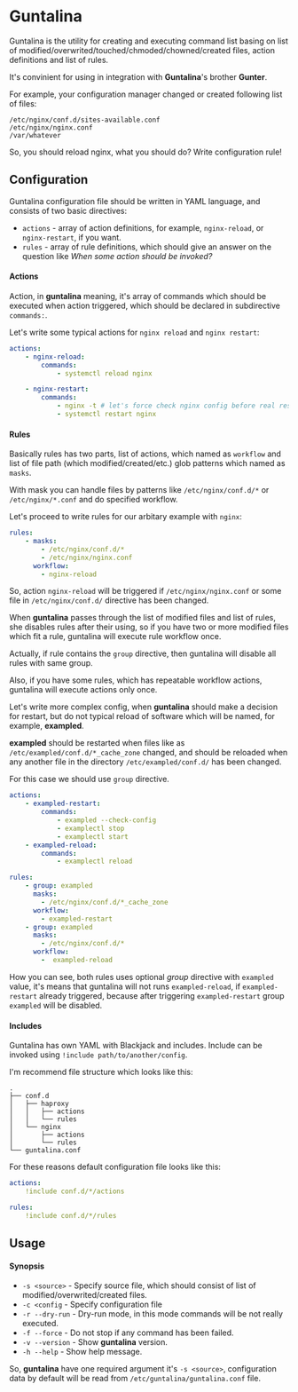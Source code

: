 Guntalina
=========

Guntalina is the utility for creating and executing command list basing on list
of modified/overwrited/touched/chmoded/chowned/created files, action
definitions and list of rules.


It's convinient for using in integration with **Guntalina**'s brother
**Gunter**.

For example, your configuration manager changed or created following list of
files:

```
/etc/nginx/conf.d/sites-available.conf
/etc/nginx/nginx.conf
/var/whatever
```

So, you should reload nginx, what you should do? Write configuration rule!

## Configuration

Guntalina configuration file should be written in YAML language, and consists
of two basic directives:

- `actions` - array of action definitions, for example, `nginx-reload`, or
    `nginx-restart`, if you want.
- `rules` - array of rule definitions, which should give an answer on the
    question like *When some action should be invoked?*

#### Actions

Action, in **guntalina** meaning, it's array of commands which should be
executed when action triggered, which should be declared in subdirective
`commands:`.

Let's write some typical actions for `nginx reload` and `nginx restart`:

```yaml
actions:
    - nginx-reload:
        commands:
            - systemctl reload nginx

    - nginx-restart:
        commands:
            - nginx -t # let's force check nginx config before real restart
            - systemctl restart nginx
```

#### Rules

Basically rules has two parts, list of actions, which named as `workflow` and
list of file path (which modified/created/etc.) glob patterns which named as
`masks`.

With mask you can handle files by patterns like `/etc/nginx/conf.d/*` or
`/etc/nginx/*.conf` and do specified workflow.


Let's proceed to write rules for our arbitary example with `nginx`:

```yaml
rules:
    - masks:
        - /etc/nginx/conf.d/*
        - /etc/nginx/nginx.conf
      workflow:
        - nginx-reload
```

So, action `nginx-reload` will be triggered if `/etc/nginx/nginx.conf` or some
file in `/etc/nginx/conf.d/` directive has been changed.

When **guntalina** passes
through the list of modified files and list of rules, she disables rules after
their using, so if you have two or more modified files which fit a rule,
guntalina will execute rule workflow once.

Actually, if rule contains the `group` directive, then guntalina will disable all
rules with same group.

Also, if you have some rules, which
has repeatable workflow actions, guntalina will execute actions only once.

Let's write more complex config, when **guntalina** should make a decision for
restart, but do not typical reload of software which will be named, for
example, **exampled**.

**exampled** should be restarted when files like as
`/etc/exampled/conf.d/*_cache_zone` changed, and should be reloaded when any
another file in the directory `/etc/exampled/conf.d/` has been changed.

For this case we should use `group` directive.

```yaml
actions:
    - exampled-restart:
        commands:
            - exampled --check-config
            - examplectl stop
            - examplectl start
    - exampled-reload:
        commands:
            - examplectl reload

rules:
    - group: exampled
      masks:
        - /etc/nginx/conf.d/*_cache_zone
      workflow:
        - exampled-restart
    - group: exampled
      masks:
        - /etc/nginx/conf.d/*
      workflow:
        -  exampled-reload
```

How you can see, both rules uses optional *group* directive with `exampled`
value, it's means that guntalina will not runs `exampled-reload`, if
`exampled-restart` already triggered, because after triggering
`exampled-restart` group `exampled` will be disabled.

#### Includes

Guntalina has own YAML with Blackjack and includes. Include can be invoked
using `!include path/to/another/config`.

I'm recommend file structure which looks like this:

```
.
├── conf.d
│   ├── haproxy
│   │   ├── actions
│   │   └── rules
│   └── nginx
│       ├── actions
│       └── rules
└── guntalina.conf
```

For these reasons default configuration file looks like this:

```yaml
actions:
    !include conf.d/*/actions

rules:
    !include conf.d/*/rules
```

## Usage

#### Synopsis

- `-s <source>` - Specify source file, which should consist of list of
     modified/overwrited/created files.
- `-c <config` - Specify configuration file
- `-r --dry-run` - Dry-run mode, in this mode commands will be not really
     executed.
- `-f --force` - Do not stop if any command has been failed.
- `-v --version` - Show **guntalina** version.
- `-h --help` - Show help message.

So, **guntalina** have one required argument it's `-s <source>`, configuration
data by default will be read from `/etc/guntalina/guntalina.conf` file.
